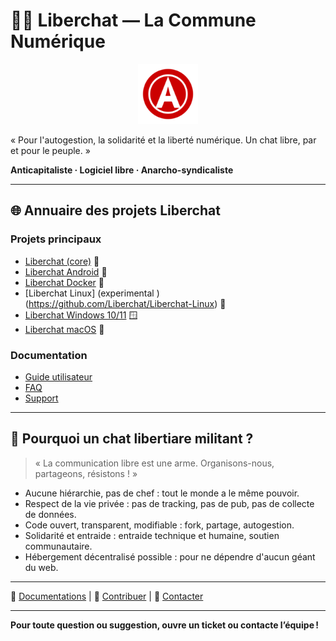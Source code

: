 # 🚩✊ Liberchat — La Commune Numérique

<p align="center">
  <img src="assets/icons/256x256/liberchat.png" alt="Logo Liberchat" width="96" height="96" />
</p>

« Pour l'autogestion, la solidarité et la liberté numérique. Un chat libre, par et pour le peuple. »

**Anticapitaliste · Logiciel libre · Anarcho-syndicaliste**

---

## 🌐 Annuaire des projets Liberchat

### Projets principaux
- [Liberchat (core)](https://github.com/Liberchat/Liberchat) 💬
- [Liberchat Android](https://github.com/Liberchat/Liberchat-android) 🤖
- [Liberchat Docker](https://github.com/Liberchat/Liberchat-docker) 🐳
- [Liberchat Linux] (experimental ) (https://github.com/Liberchat/Liberchat-Linux) 🐧
- [Liberchat Windows 10/11](https://github.com/Liberchat/Liberchat-win10-11) 🪟
- [Liberchat macOS](https://github.com/Liberchat/Liberchat-macOS) 🍏
  
### Documentation
- [Guide utilisateur](https://github.com/Liberchat/Liberchat/blob/Liberchat6.1.16/docs/Home.md)
- [FAQ](https://github.com/Liberchat/Liberchat/wiki/FAQ)
- [Support](mailto:contact@unionlibertaireanarchiste.org)

---

## 🏴 Pourquoi un chat libertiare militant ?

> « La communication libre est une arme. Organisons-nous, partageons, résistons ! »

- Aucune hiérarchie, pas de chef : tout le monde a le même pouvoir.
- Respect de la vie privée : pas de tracking, pas de pub, pas de collecte de données.
- Code ouvert, transparent, modifiable : fork, partage, autogestion.
- Solidarité et entraide : entraide technique et humaine, soutien communautaire.
- Hébergement décentralisé possible : pour ne dépendre d'aucun géant du web.

---

📝 [Documentations](#) | 🤝 [Contribuer](#) | 📧 [Contacter](mailto:contact@unionlibertaireanarchiste.org)

---

**Pour toute question ou suggestion, ouvre un ticket ou contacte l’équipe !**
